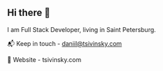 ## Hi there 👋


I am Full Stack Developer, living in Saint Petersburg.

:mailbox_with_mail: Keep in touch - daniil@tsivinsky.com

:rocket: Website - tsivinsky.com

